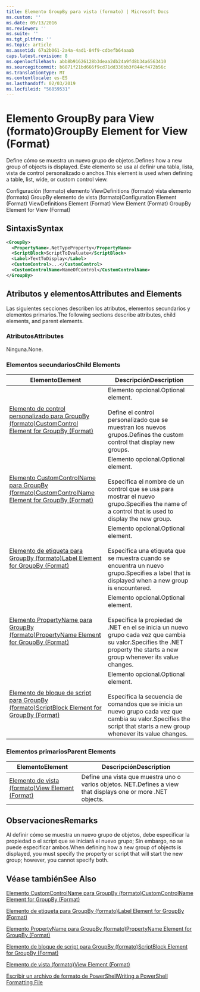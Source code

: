 ```yaml
---
title: Elemento GroupBy para vista (formato) | Microsoft Docs
ms.custom: ''
ms.date: 09/13/2016
ms.reviewer: ''
ms.suite: ''
ms.tgt_pltfrm: ''
ms.topic: article
ms.assetid: 67a2b061-2a4a-4ad1-84f9-cdbefb64aaab
caps.latest.revision: 8
ms.openlocfilehash: abb8b91626128b3deaa2db24a9fd8b34a6563410
ms.sourcegitcommit: b6871f21bd666f9cd71dd336bb3f844cf472b56c
ms.translationtype: MT
ms.contentlocale: es-ES
ms.lasthandoff: 02/03/2019
ms.locfileid: "56859531"
---
```

# <a name="groupby-element-for-view-format"></a><span data-ttu-id="8c964-102">Elemento GroupBy para View (formato)</span><span class="sxs-lookup"><span data-stu-id="8c964-102">GroupBy Element for View (Format)</span></span>

<span data-ttu-id="8c964-103">Define cómo se muestra un nuevo grupo de objetos.</span><span class="sxs-lookup"><span data-stu-id="8c964-103">Defines how a new group of objects is displayed.</span></span> <span data-ttu-id="8c964-104">Este elemento se usa al definir una tabla, lista, vista de control personalizado o anchos.</span><span class="sxs-lookup"><span data-stu-id="8c964-104">This element is used when defining a table, list, wide, or custom control view.</span></span>

<span data-ttu-id="8c964-105">Configuración (formato) elemento ViewDefinitions (formato) vista elemento (formato) GroupBy elemento de vista (formato)</span><span class="sxs-lookup"><span data-stu-id="8c964-105">Configuration Element (Format) ViewDefinitions Element (Format) View Element (Format) GroupBy Element for View (Format)</span></span>

## <a name="syntax"></a><span data-ttu-id="8c964-106">Sintaxis</span><span class="sxs-lookup"><span data-stu-id="8c964-106">Syntax</span></span>

```xml
<GroupBy>
  <PropertyName>.NetTypeProperty</PropertyName>
  <ScriptBlock>ScriptToEvaluate</ScriptBlock>
  <Label>TextToDisplay</Label>
  <CustomControl>...</CustomControl>
  <CustomControlName>NameOfControl</CustomControlName>
</GroupBy>
```

## <a name="attributes-and-elements"></a><span data-ttu-id="8c964-107">Atributos y elementos</span><span class="sxs-lookup"><span data-stu-id="8c964-107">Attributes and Elements</span></span>

<span data-ttu-id="8c964-108">Las siguientes secciones describen los atributos, elementos secundarios y elementos primarios.</span><span class="sxs-lookup"><span data-stu-id="8c964-108">The following sections describe attributes, child elements, and parent elements.</span></span>

### <a name="attributes"></a><span data-ttu-id="8c964-109">Atributos</span><span class="sxs-lookup"><span data-stu-id="8c964-109">Attributes</span></span>

<span data-ttu-id="8c964-110">Ninguna.</span><span class="sxs-lookup"><span data-stu-id="8c964-110">None.</span></span>

### <a name="child-elements"></a><span data-ttu-id="8c964-111">Elementos secundarios</span><span class="sxs-lookup"><span data-stu-id="8c964-111">Child Elements</span></span>

|<span data-ttu-id="8c964-112">Elemento</span><span class="sxs-lookup"><span data-stu-id="8c964-112">Element</span></span>|<span data-ttu-id="8c964-113">Descripción</span><span class="sxs-lookup"><span data-stu-id="8c964-113">Description</span></span>|
|-------------|-----------------|
|[<span data-ttu-id="8c964-114">Elemento de control personalizado para GroupBy (formato)</span><span class="sxs-lookup"><span data-stu-id="8c964-114">CustomControl Element for GroupBy (Format)</span></span>](./customcontrol-element-for-groupby-format.md)|<span data-ttu-id="8c964-115">Elemento opcional.</span><span class="sxs-lookup"><span data-stu-id="8c964-115">Optional element.</span></span><br /><br /> <span data-ttu-id="8c964-116">Define el control personalizado que se muestran los nuevos grupos.</span><span class="sxs-lookup"><span data-stu-id="8c964-116">Defines the custom control that display new groups.</span></span>|
|[<span data-ttu-id="8c964-117">Elemento CustomControlName para GroupBy (formato)</span><span class="sxs-lookup"><span data-stu-id="8c964-117">CustomControlName Element for GroupBy (Format)</span></span>](./customcontrolname-element-for-groupby-format.md)|<span data-ttu-id="8c964-118">Elemento opcional.</span><span class="sxs-lookup"><span data-stu-id="8c964-118">Optional element.</span></span><br /><br /> <span data-ttu-id="8c964-119">Especifica el nombre de un control que se usa para mostrar el nuevo grupo.</span><span class="sxs-lookup"><span data-stu-id="8c964-119">Specifies the name of a control that is used to display the new group.</span></span>|
|[<span data-ttu-id="8c964-120">Elemento de etiqueta para GroupBy (formato)</span><span class="sxs-lookup"><span data-stu-id="8c964-120">Label Element for GroupBy (Format)</span></span>](./label-element-for-groupby-format.md)|<span data-ttu-id="8c964-121">Elemento opcional.</span><span class="sxs-lookup"><span data-stu-id="8c964-121">Optional element.</span></span><br /><br /> <span data-ttu-id="8c964-122">Especifica una etiqueta que se muestra cuando se encuentra un nuevo grupo.</span><span class="sxs-lookup"><span data-stu-id="8c964-122">Specifies a label that is displayed when a new group is encountered.</span></span>|
|[<span data-ttu-id="8c964-123">Elemento PropertyName para GroupBy (formato)</span><span class="sxs-lookup"><span data-stu-id="8c964-123">PropertyName Element for GroupBy (Format)</span></span>](./propertyname-element-for-groupby-format.md)|<span data-ttu-id="8c964-124">Elemento opcional.</span><span class="sxs-lookup"><span data-stu-id="8c964-124">Optional element.</span></span><br /><br /> <span data-ttu-id="8c964-125">Especifica la propiedad de .NET en el se inicia un nuevo grupo cada vez que cambia su valor.</span><span class="sxs-lookup"><span data-stu-id="8c964-125">Specifies the .NET property the starts a new group whenever its value changes.</span></span>|
|[<span data-ttu-id="8c964-126">Elemento de bloque de script para GroupBy (formato)</span><span class="sxs-lookup"><span data-stu-id="8c964-126">ScriptBlock Element for GroupBy (Format)</span></span>](./scriptblock-element-for-groupby-format.md)|<span data-ttu-id="8c964-127">Elemento opcional.</span><span class="sxs-lookup"><span data-stu-id="8c964-127">Optional element.</span></span><br /><br /> <span data-ttu-id="8c964-128">Especifica la secuencia de comandos que se inicia un nuevo grupo cada vez que cambia su valor.</span><span class="sxs-lookup"><span data-stu-id="8c964-128">Specifies the script that starts a new group whenever its value changes.</span></span>|

### <a name="parent-elements"></a><span data-ttu-id="8c964-129">Elementos primarios</span><span class="sxs-lookup"><span data-stu-id="8c964-129">Parent Elements</span></span>

|<span data-ttu-id="8c964-130">Elemento</span><span class="sxs-lookup"><span data-stu-id="8c964-130">Element</span></span>|<span data-ttu-id="8c964-131">Descripción</span><span class="sxs-lookup"><span data-stu-id="8c964-131">Description</span></span>|
|-------------|-----------------|
|[<span data-ttu-id="8c964-132">Elemento de vista (formato)</span><span class="sxs-lookup"><span data-stu-id="8c964-132">View Element (Format)</span></span>](./view-element-format.md)|<span data-ttu-id="8c964-133">Define una vista que muestra uno o varios objetos. NET.</span><span class="sxs-lookup"><span data-stu-id="8c964-133">Defines a view that displays one or more .NET objects.</span></span>|

## <a name="remarks"></a><span data-ttu-id="8c964-134">Observaciones</span><span class="sxs-lookup"><span data-stu-id="8c964-134">Remarks</span></span>

<span data-ttu-id="8c964-135">Al definir cómo se muestra un nuevo grupo de objetos, debe especificar la propiedad o el script que se iniciará el nuevo grupo; Sin embargo, no se puede especificar ambos.</span><span class="sxs-lookup"><span data-stu-id="8c964-135">When defining how a new group of objects is displayed, you must specify the property or script that will start the new group; however, you cannot specify both.</span></span>

## <a name="see-also"></a><span data-ttu-id="8c964-136">Véase también</span><span class="sxs-lookup"><span data-stu-id="8c964-136">See Also</span></span>

[<span data-ttu-id="8c964-137">Elemento CustomControlName para GroupBy (formato)</span><span class="sxs-lookup"><span data-stu-id="8c964-137">CustomControlName Element for GroupBy (Format)</span></span>](./customcontrolname-element-for-groupby-format.md)

[<span data-ttu-id="8c964-138">Elemento de etiqueta para GroupBy (formato)</span><span class="sxs-lookup"><span data-stu-id="8c964-138">Label Element for GroupBy (Format)</span></span>](./label-element-for-groupby-format.md)

[<span data-ttu-id="8c964-139">Elemento PropertyName para GroupBy (formato)</span><span class="sxs-lookup"><span data-stu-id="8c964-139">PropertyName Element for GroupBy (Format)</span></span>](./propertyname-element-for-groupby-format.md)

[<span data-ttu-id="8c964-140">Elemento de bloque de script para GroupBy (formato)</span><span class="sxs-lookup"><span data-stu-id="8c964-140">ScriptBlock Element for GroupBy (Format)</span></span>](./scriptblock-element-for-groupby-format.md)

[<span data-ttu-id="8c964-141">Elemento de vista (formato)</span><span class="sxs-lookup"><span data-stu-id="8c964-141">View Element (Format)</span></span>](./view-element-format.md)

[<span data-ttu-id="8c964-142">Escribir un archivo de formato de PowerShell</span><span class="sxs-lookup"><span data-stu-id="8c964-142">Writing a PowerShell Formatting File</span></span>](./writing-a-powershell-formatting-file.md)
